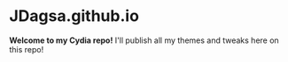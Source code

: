 # JDagsa.github.io

**Welcome to my Cydia repo!**
I'll publish all my themes and tweaks here on this repo!
